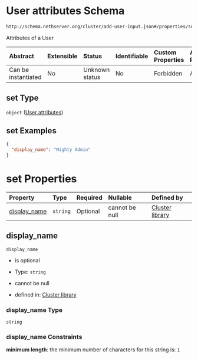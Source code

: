 # User attributes Schema

```txt
http://schema.nethserver.org/cluster/add-user-input.json#/properties/set
```

Attributes of a User

| Abstract            | Extensible | Status         | Identifiable | Custom Properties | Additional Properties | Access Restrictions | Defined In                                                                 |
| :------------------ | :--------- | :------------- | :----------- | :---------------- | :-------------------- | :------------------ | :------------------------------------------------------------------------- |
| Can be instantiated | No         | Unknown status | No           | Forbidden         | Allowed               | none                | [add-user-input.json*](cluster/add-user-input.json "open original schema") |

## set Type

`object` ([User attributes](cluster-definitions-user-attributes.md))

## set Examples

```json
{
  "display_name": "Mighty Admin"
}
```

# set Properties

| Property                      | Type     | Required | Nullable       | Defined by                                                                                                                                                                         |
| :---------------------------- | :------- | :------- | :------------- | :--------------------------------------------------------------------------------------------------------------------------------------------------------------------------------- |
| [display_name](#display_name) | `string` | Optional | cannot be null | [Cluster library](cluster-definitions-user-attributes-properties-display_name.md "http://schema.nethserver.org/cluster.json#/definitions/user-attributes/properties/display_name") |

## display_name



`display_name`

*   is optional

*   Type: `string`

*   cannot be null

*   defined in: [Cluster library](cluster-definitions-user-attributes-properties-display_name.md "http://schema.nethserver.org/cluster.json#/definitions/user-attributes/properties/display_name")

### display_name Type

`string`

### display_name Constraints

**minimum length**: the minimum number of characters for this string is: `1`
